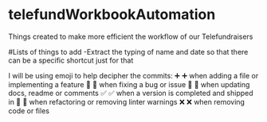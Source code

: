 # telefundWorkbookAutomation
Things created to make more efficient the workflow of our Telefundraisers


#Lists of things to add
-Extract the typing of name and date so that there can be a specific shortcut just for that


I will be using emoji to help decipher the commits:
➕ :heavy_plus_sign: when adding a file or implementing a feature
🔨 :hammer: when fixing a bug or issue
📜 :scroll: when updating docs, readme or comments
✅ :white_check_mark: when a version is completed and shipped in
👕 :shirt: when refactoring or removing linter warnings
❌ :x: when removing code or files
